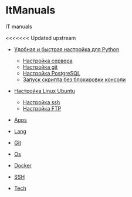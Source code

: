 # ItManuals
 IT manuals

<<<<<<< Updated upstream
* [Удобная и быстрая настройка для Python](Langs/Python/README.md)
  - [Настройка сервера](Os/Linux/Ubuntu)
  - [Настройка git](Tech/Git/commands.md)
  - [Настройка PostgreSQL](SQL/PostgreSQL.md)
  - [Запуск скрипта без блокировки консоли](Langs/Python/deploy.md)

* [Настройка Linux Ubuntu](Os/Linux/Ubuntu/README.md)
  - [Настройка ssh](Os/Linux/Ubuntu/ssh.md)
  - [Настройка FTP](Os/Linux/Ubuntu/FTP_SFTP.md)

- [Apps](Apps.md)
- [Lang](Langs)
- [Git](Tech/Git/commands.md)
- [Os](Os)
- [Docker](Tech/Docker)


- [SSH](Os/Linux/Debian/ssh.md)
- [Tech](Os/Tech/Tech.md)